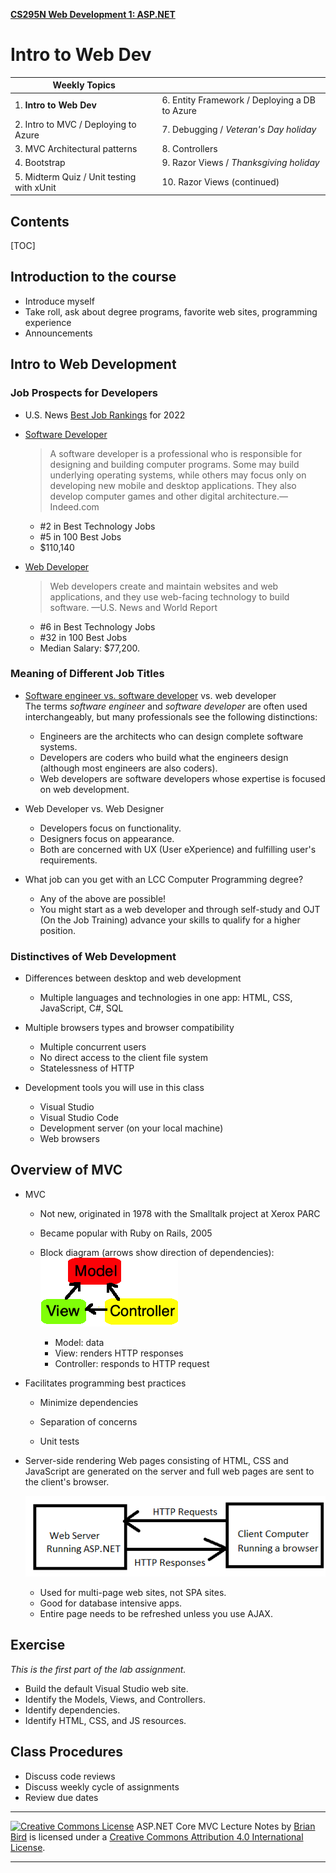 **[CS295N Web Development 1: ASP.NET](http://lcc-cit.github.io/CS295N-CourseMaterials/)**

# Intro to Web Dev

| Weekly Topics                             |                                               |
| ----------------------------------------- | --------------------------------------------- |
| 1. **Intro to Web Dev**                   | 6. Entity Framework / Deploying a DB to Azure |
| 2. Intro to MVC / Deploying to Azure      | 7. Debugging / *Veteran's Day holiday*        |
| 3. MVC Architectural patterns             | 8. Controllers                                |
| 4. Bootstrap                              | 9. Razor Views / *Thanksgiving holiday*       |
| 5. Midterm Quiz / Unit testing with xUnit | 10. Razor Views (continued)                   |

## Contents

[TOC]

## Introduction to the course

- Introduce myself
- Take roll, ask about degree programs, favorite web sites, programming experience
- Announcements 



## Intro to Web Development

### Job Prospects for Developers

- U.S. News [Best Job Rankings](https://money.usnews.com/careers/best-jobs/rankings) for 2022

- [Software Developer](https://money.usnews.com/careers/best-jobs/software-developer)

  > A software developer is a professional who is responsible for designing and building computer programs. Some may build underlying operating systems, while others may focus only on developing new mobile and desktop applications. They also develop computer games and other digital architecture.&mdash;Indeed.com

  - &#35;2 in Best Technology Jobs
  - &#35;5 in 100 Best Jobs
  - $110,140

- [Web Developer](https://money.usnews.com/careers/best-jobs/web-developer)

  > Web developers create and maintain websites and web applications, and they use web-facing technology to build software. &mdash;U.S. News and World Report

  - &#35;6 in Best Technology Jobs
  - &#35;32 in 100 Best Jobs
  - Median Salary: $77,200.

### Meaning of Different Job Titles

- [Software engineer vs. software developer](https://www.fullstackacademy.com/blog/software-engineer-vs-software-developer) vs. web developer  
  The terms *software engineer* and *software developer* are often used interchangeably, but many professionals see the following distinctions:
  - Engineers are the architects who can design complete software systems.
  - Developers are coders who build what the engineers design (although most engineers are also coders).
  - Web developers are software developers whose expertise is  focused on web development.
- Web Developer vs. Web Designer

  - Developers focus on functionality.
  - Designers focus on appearance.
  - Both are concerned with UX (User eXperience) and fulfilling user's requirements.
- What job can you get with an LCC Computer Programming degree?

  - Any of the above are possible!
  - You might start as a web developer and through self-study and OJT (On the Job Training) advance your skills to qualify for a higher position.

### Distinctives of Web Development

- Differences between desktop and web development

  - Multiple languages and technologies in one app: HTML, CSS, JavaScript, C#, SQL
  
- Multiple browsers types and browser compatibility
  - Multiple concurrent users
  - No direct access to the client file system
  - Statelessness of HTTP
  
- Development tools you will use in this class

  - Visual Studio
  - Visual Studio Code
  - Development server (on your local machine)
  - Web browsers



## Overview of MVC

- MVC
  - Not new, originated in 1978 with the Smalltalk project at Xerox PARC
  - Became popular with Ruby on Rails, 2005
  - Block diagram (arrows show direction of dependencies):
    ![](../MVC.png)         

    - Model: data
    - View: renders HTTP responses
    - Controller: responds to HTTP request
  
- Facilitates programming best practices

  - Minimize dependencies
  - Separation of concerns

  - Unit tests

- Server-side rendering
  Web pages consisting of HTML, CSS and JavaScript are generated on the server and full web pages are sent to the client's browser.
  
  ![](ServerAndClient.png)
  
  - Used for multi-page web sites, not SPA sites.
  - Good for database intensive apps.
  - Entire page needs to be refreshed unless you use AJAX.

## Exercise 

*This is the first part of the lab assignment.*

- Build the default Visual Studio web site.
- Identify the Models, Views, and Controllers.
- Identify dependencies.
- Identify HTML, CSS, and JS resources.

## Class Procedures

- Discuss code reviews
- Discuss weekly cycle of assignments 
- Review due dates

------

[![Creative Commons License](https://i.creativecommons.org/l/by/4.0/88x31.png)](http://creativecommons.org/licenses/by/4.0/)
ASP.NET Core MVC Lecture Notes by [Brian Bird](https://profbird.dev) is licensed under a [Creative Commons Attribution 4.0 International License](http://creativecommons.org/licenses/by/4.0/). 

------

